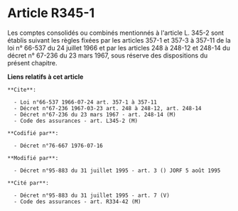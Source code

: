 # Article R345-1

Les comptes consolidés ou combinés mentionnés à l'article L. 345-2 sont établis suivant les règles fixées par les articles
357-1 et 357-3 à 357-11 de la loi n° 66-537 du 24 juillet 1966 et par les articles 248 à 248-12 et 248-14 du décret n° 67-236
du 23 mars 1967, sous réserve des dispositions du présent chapitre.

**Liens relatifs à cet article**

	**Cite**:

	  - Loi n°66-537 1966-07-24 art. 357-1 à 357-11
	  - Décret n°67-236 1967-03-23 art. 248 à 248-12, art. 248-14
	  - Décret n°67-236 du 23 mars 1967 - art. 248-14 (M)
	  - Code des assurances - art. L345-2 (M)

	**Codifié par**:

	  - Décret n°76-667 1976-07-16

	**Modifié par**:

	  - Décret n°95-883 du 31 juillet 1995 - art. 3 () JORF 5 août 1995

	**Cité par**:

	  - Décret n°95-883 du 31 juillet 1995 - art. 7 (V)
	  - Code des assurances - art. R334-42 (M)
